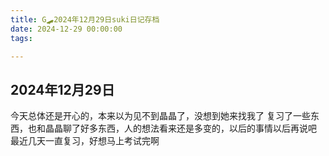 ```yaml
---
title: G🛹2024年12月29日suki日记存档
date: 2024-12-29 00:00:00
tags:

---
```


## 2024年12月29日

今天总体还是开心的，本来以为见不到晶晶了，没想到她来找我了
复习了一些东西，也和晶晶聊了好多东西，人的想法看来还是多变的，以后的事情以后再说吧
最近几天一直复习，好想马上考试完啊
